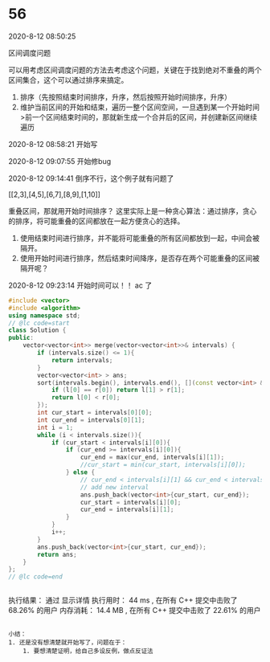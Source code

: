 # 56

2020-8-12 08:50:25

区间调度问题

可以用考虑区间调度问题的方法去考虑这个问题，关键在于找到绝对不重叠的两个区间集合，这个可以通过排序来搞定。

1. 排序（先按照结束时间排序，升序，然后按照开始时间排序，升序）
2. 维护当前区间的开始和结束，遍历一整个区间空间，一旦遇到某一个开始时间>前一个区间结束时间的，那就新生成一个合并后的区间，并创建新区间继续遍历


2020-8-12 08:58:21
开始写

2020-8-12 09:07:55
开始修bug


2020-8-12 09:14:41
倒序不行，这个例子就有问题了

[[2,3],[4,5],[6,7],[8,9],[1,10]]

重叠区间，那就用开始时间排序？
这里实际上是一种贪心算法：通过排序，贪心的排序，将可能重叠的区间都放在一起方便贪心的选择。
1. 使用结束时间进行排序，并不能将可能重叠的所有区间都放到一起，中间会被隔开。
2. 使用开始时间进行排序，然后结束时间降序，是否存在两个可能重叠的区间被隔开呢？


2020-8-12 09:23:14
开始时间可以！！ ac 了

```cpp
#include <vector>
#include <algorithm>
using namespace std;
// @lc code=start
class Solution {
public:
    vector<vector<int>> merge(vector<vector<int>>& intervals) {
        if (intervals.size() <= 1){
            return intervals;
        }
        vector<vector<int> > ans;
        sort(intervals.begin(), intervals.end(), [](const vector<int> & l, const vector<int> & r){
            if (l[0] == r[0]) return l[1] > r[1];
            return l[0] < r[0];
        });
        int cur_start = intervals[0][0];
        int cur_end = intervals[0][1];
        int i = 1;
        while (i < intervals.size()){
            if (cur_start < intervals[i][0]){
                if (cur_end >= intervals[i][0]){
                    cur_end = max(cur_end, intervals[i][1]);
                    //cur_start = min(cur_start, intervals[i][0]);
                } else {
                    // cur_end < intervals[i][1] && cur_end < intervals[i][0]
                    // add new interval
                    ans.push_back(vector<int>{cur_start, cur_end});
                    cur_start = intervals[i][0];
                    cur_end = intervals[i][1];
                }
            }
            i++;
        }
        ans.push_back(vector<int>{cur_start, cur_end});
        return ans;
    }
};
// @lc code=end



```
执行结果：
通过
显示详情
执行用时： 44 ms , 在所有 C++ 提交中击败了 68.26% 的用户
内存消耗： 14.4 MB , 在所有 C++ 提交中击败了 22.61% 的用户
```

小结：
1. 还是没有想清楚就开始写了，问题在于：
    1. 要想清楚证明，给自己多设反例，做点反证法